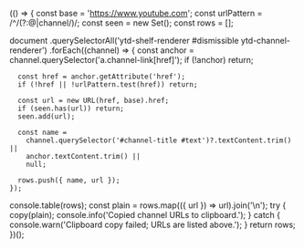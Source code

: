 ﻿(() => {
  const base = 'https://www.youtube.com';
  const urlPattern = /^\/(?:@|channel\/)/;
  const seen = new Set();
  const rows = [];

  document
    .querySelectorAll('ytd-shelf-renderer #dismissible ytd-channel-renderer')
    .forEach((channel) => {
      const anchor = channel.querySelector('a.channel-link[href]');
      if (!anchor) return;

      const href = anchor.getAttribute('href');
      if (!href || !urlPattern.test(href)) return;

      const url = new URL(href, base).href;
      if (seen.has(url)) return;
      seen.add(url);

      const name =
        channel.querySelector('#channel-title #text')?.textContent.trim() ||
        anchor.textContent.trim() ||
        null;

      rows.push({ name, url });
    });

  console.table(rows);
  const plain = rows.map(({ url }) => url).join('\n');
  try {
    copy(plain);
    console.info('Copied channel URLs to clipboard.');
  } catch {
    console.warn('Clipboard copy failed; URLs are listed above.');
  }
  return rows;
})();